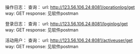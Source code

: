 操作日志：
    查询：
        url:
            http://123.56.106.24:8081/oprationlog/get      
        way:
            GET
        response:
            见软件postman
            
登录日志：
    查询：
        url:
            http://123.56.106.24:8081/loginlog/get      
        way:
            GET
        response:
            见软件postman
            
活动用户：
    查询：
        url:
            http://123.56.106.24:8081/activeuser/get      
        way:
            GET
        response:
            见软件postman
